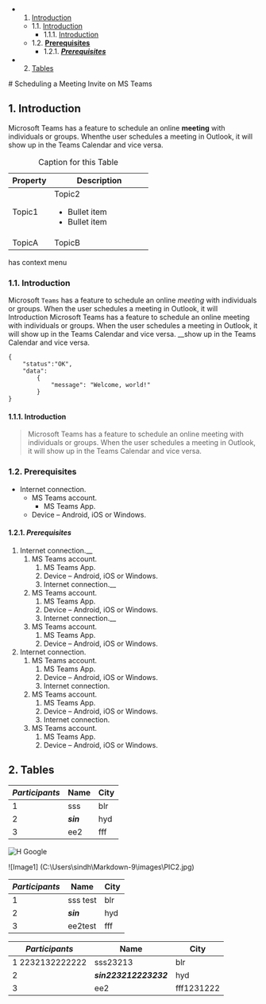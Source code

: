 <!-- vscode-markdown-toc -->
* 1. [Introduction](#Introduction)
	* 1.1. [Introduction](#Introduction-1)
		* 1.1.1. [Introduction](#Introduction-1)
	* 1.2. [**Prerequisites**](#Prerequisites)
		* 1.2.1. [___Prerequisites___](#Prerequisites___)
* 2. [Tables](#Tables)

<!-- vscode-markdown-toc-config
	numbering=true
	autoSave=true
	/vscode-markdown-toc-config -->
<!-- /vscode-markdown-toc --># Scheduling a Meeting Invite on MS Teams


##  1. <a name='Introduction'></a>Introduction
Microsoft Teams has a feature to schedule an online **meeting** with individuals or groups. Whenthe user schedules a meeting in Outlook, it will show up in the Teams Calendar and vice versa.

<table class="table table-striped">
<caption>Caption for this Table</caption>
<thead class="thead-dark">
<tr>
    <th width="30%">Property</th>
    <th width="70%">Description</th>
    </tr>
</thead>
<tbody>
<tr>
    <td>Topic1</td>
    <td>Topic2
        <ul>
        <li>Bullet item</li>
        <li>Bullet item</li>
        </ul>
        </td>
    </tr>
<tr>
    <td>TopicA</td>
    <td>TopicB</td>
    </tr>
</tbody>
</table>

has context menu


###  1.1. <a name='Introduction-1'></a>Introduction
Microsoft `Teams` has a feature to schedule an online *meeting* with individuals or groups. When the user schedules a meeting in Outlook, it will Introduction
Microsoft Teams has a feature to schedule an online meeting with individuals or groups. When the user schedules a meeting in Outlook, it will show up in the Teams Calendar and vice versa.
__show up in the Teams Calendar and vice versa.

```
{
    "status":"OK",
    "data":
        {
            "message": "Welcome, world!"
        }
}
```
####  1.1.1. <a name='Introduction-1'></a>Introduction

> Microsoft Teams has a feature to schedule an online meeting with individuals or groups. When the user schedules a meeting in Outlook, it will show up in the Teams Calendar and vice versa.

###  1.2. <a name='Prerequisites'></a>**Prerequisites**
* Internet connection.
    * MS Teams account.
        * MS Teams App.
    * Device – Android, iOS or Windows.

####  1.2.1. <a name='Prerequisites___'></a>___Prerequisites___
1. Internet connection.__
    1. MS Teams account.
        1. MS Teams App.
        1. Device – Android, iOS or Windows.
        1. Internet connection.__
    1. MS Teams account.
        1. MS Teams App.
        1. Device – Android, iOS or Windows.
        1. Internet connection.__
    1. MS Teams account.
        1. MS Teams App.
        1. Device – Android, iOS or Windows.
1. Internet connection.
    1. MS Teams account.
        1. MS Teams App.
        1. Device – Android, iOS or Windows.
        1. Internet connection.   
    1. MS Teams account.
        1. MS Teams App.
        1. Device – Android, iOS or Windows.
        1. Internet connection.   
    1. MS Teams account.
        1. MS Teams App.
        1. Device – Android, iOS or Windows.
##  2. <a name='Tables'></a>Tables
***Participants*** | Name | City
---| --- | ---
1 | sss | blr
2 | ___sin___ | hyd
3 | ee2 | fff

![H Google ](https://static.toiimg.com/photo/msid-53891743,width-96,height-65.cms)

![Image1] (C:\Users\sindh\Markdown-9\images\PIC2.jpg)

***Participants*** | Name | City
---| --- | ---
1 | sss test| blr
2 | ___sin___ | hyd
3 | ee2test  | fff
    
***Participants*** | Name | City
---| --- | ---
1 2232132222222| sss23213 | blr
2 | ___sin223212223232___ | hyd
3 | ee2 | fff1231222

